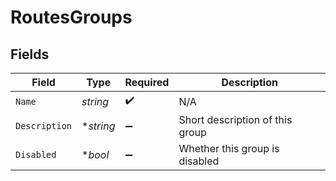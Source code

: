 # RoutesGroups


## Fields

| Field                           | Type                            | Required                        | Description                     |
| ------------------------------- | ------------------------------- | ------------------------------- | ------------------------------- |
| `Name`                          | *string*                        | :heavy_check_mark:              | N/A                             |
| `Description`                   | **string*                       | :heavy_minus_sign:              | Short description of this group |
| `Disabled`                      | **bool*                         | :heavy_minus_sign:              | Whether this group is disabled  |